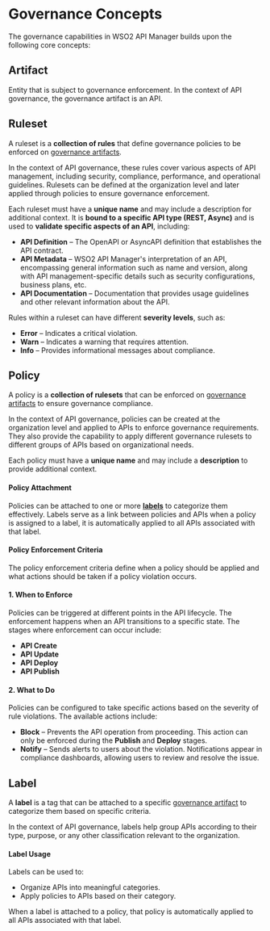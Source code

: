 # Governance Concepts

The governance capabilities in WSO2 API Manager builds upon the following core concepts:

## Artifact

Entity that is subject to governance enforcement. In the context of API governance, the governance artifact is an API.

## Ruleset
A ruleset is a **collection of rules** that define governance policies to be enforced on [governance artifacts](#artifact). 

In the context of API governance, these rules cover various aspects of API management, including security, compliance, performance, and operational guidelines. Rulesets can be defined at the organization level and later applied through policies to ensure governance enforcement.

Each ruleset must have a **unique name** and may include a description for additional context. It is **bound to a specific API type (REST, Async)** and is used to **validate specific aspects of an API**, including:

- **API Definition** – The OpenAPI or AsyncAPI definition that establishes the API contract.
- **API Metadata** – WSO2 API Manager's interpretation of an API, encompassing general information such as name and 
  version, along with API management-specific details such as security configurations, 
  business plans, etc.
- **API Documentation** – Documentation that provides usage guidelines and other relevant information about the API.

Rules within a ruleset can have different **severity levels**, such as:

- **Error** – Indicates a critical violation.
- **Warn** – Indicates a warning that requires attention.
- **Info** – Provides informational messages about compliance.

## Policy

A policy is a **collection of rulesets** that can be enforced on [governance artifacts](#artifact) to ensure governance compliance.

In the context of API governance, policies can be created at the organization level and applied to APIs to enforce governance requirements. They also provide the capability to apply different governance rulesets to different groups of APIs based on organizational needs.

Each policy must have a **unique name** and may include a **description** to provide additional context.

#### Policy Attachment

Policies can be attached to one or more **[labels](#label)** to categorize them effectively. Labels serve as a link between policies and APIs when a policy is assigned to a label, it is automatically applied to all APIs associated with that label.

#### Policy Enforcement Criteria

The policy enforcement criteria define when a policy should be applied and what actions should be taken if a policy violation occurs.

#### 1. When to Enforce

Policies can be triggered at different points in the API lifecycle. The enforcement happens when an API transitions to a specific state. The stages where enforcement can occur include:

- **API Create**
- **API Update**
- **API Deploy**
- **API Publish**

#### 2. What to Do

Policies can be configured to take specific actions based on the severity of rule violations. The available actions include:

- **Block** – Prevents the API operation from proceeding. This action can only be enforced during the **Publish** and **Deploy** stages.
- **Notify** – Sends alerts to users about the violation. Notifications appear in compliance dashboards, allowing users to review and resolve the issue.

## Label  

A **label** is a tag that can be attached to a specific [governance artifact](#Artifact) to categorize them based on specific criteria. 

In the context of API governance, labels help group APIs according to their type, purpose, or any other classification relevant to the organization.  

#### Label Usage  

Labels can be used to:  

- Organize APIs into meaningful categories.  
- Apply policies to APIs based on their category.  

When a label is attached to a policy, that policy is automatically applied to all APIs associated with that label.
